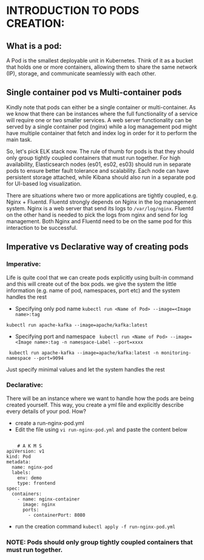 # INTRODUCTION TO PODS CREATION:
## What is a pod:
A Pod is the smallest deployable unit in Kubernetes. Think of it as a bucket that holds one or more containers, allowing them to share the same network (IP), storage, and communicate seamlessly with each other. 


## Single container pod vs Multi-container pods
Kindly note that pods can either be a single container or multi-container. As we know that there can be instances where the full functionality of a service will require one or two smaller services. A web server functionality can be served by a single container pod (nginx) while a log management pod might have multiple container that fetch and index log in order for it to perform the main task.

So, let's pick ELK stack now. The rule of thumb for pods is that they should only group tightly coupled containers that must run together. For high availability, Elasticsearch nodes (es01, es02, es03) should run in separate pods to ensure better fault tolerance and scalability. Each node can have persistent storage attached, while Kibana should also run in a separate pod for UI-based log visualization.

There are situations where two or more applications are tightly coupled, e.g. Nginx + Fluentd. Fluentd strongly depends on Nginx in the log management system. Nginx is a web server that send its logs to `` /var/log/nginx ``. Fluentd on the other hand is needed to pick the logs from nginx and send for log management. Both Nginx and Fluentd need to be on the same pod for this interaction to be successful.

## Imperative vs Declarative way of creating pods
### Imperative: 
Life is quite cool that we can create pods explicitly using built-in command and this will create out of the box pods. we give the system the little information (e.g. name of pod, namespaces, port etc) and the system handles the rest

- Specifying only pod name
``` kubectl run <Name of Pod> --image=<Image name>:tag  ```  

``` kubectl run apache-kafka --image=apache/kafka:latest ```

- Specifying port and namespace
``` kubectl run <Name of Pod> --image=<Image name>:tag -n namespace-Label --port=xxxx```  

``` kubectl run apache-kafka --image=apache/kafka:latest -n monitoring-namespace --port=9094```

Just specify minimal values and let the system handles the rest

### Declarative: 
There will be an instance where we want to handle how the pods are being created yourself. This way, you create a yml file and explicitly describe every details of your pod.
How?

- create a run-nginx-pod.yml
- Edit the file using `` vi run-nginx-pod.yml `` and paste the content below
``` 

    # A K M S
apiVersion: v1
kind: Pod
metadata:
  name: nginx-pod
  labels:
    env: demo
    type: frontend
spec:
  containers:
    - name: nginx-container
      image: nginx
      ports:
        - containerPort: 8080

 ```
- run the creation command 
`` kubectl apply -f run-nginx-pod.yml ``

### NOTE: Pods should only group tightly coupled containers that must run together.
